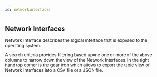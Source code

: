 ```yaml
---
id: networkinterfaces
---
```

## Network Interfaces

Network Interface describes the logical interface that is exposed to the operating system. 

<load-table group:network obj:ApiObjectMeta
            include:name >
<load-table group:network obj:NetworkNetworkInterfaceSpec
            include:mac-address omitHeader:true>
<load-table group:network obj:ApiObjectMeta
            include:creation-time omitHeader:true>
<load-table group:network obj:NetworkNetworkInterfaceSpec
            include:admin-status omitHeader:true>
<load-table group:network obj:NetworkNetworkInterfaceStatus
            include:type omitHeader:true>
<load-table group:network obj:ApiObjectMeta
            include:labels omitHeader:true>
<load-table group:network obj:NetworkNetworkInterfaceStatus
            include:oper-status omitHeader:true>
	
	
A search criteria provides filtering based upone one or more of the above columns to narrow down the view of the Network Interfaces. In the right hand top corner is the gear icon which allows to export the table view of Network Interfaces into a CSV file or a JSON file.